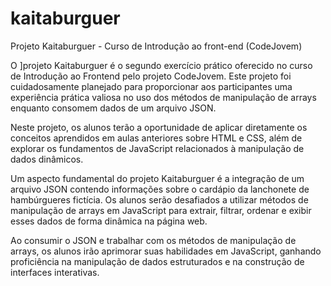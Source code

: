 # kaitaburguer
Projeto Kaitaburguer - Curso de Introdução ao front-end (CodeJovem)

O ]projeto Kaitaburguer é o segundo exercício prático oferecido no curso de Introdução ao Frontend pelo projeto CodeJovem. Este projeto foi cuidadosamente planejado para proporcionar aos participantes uma experiência prática valiosa no uso dos métodos de manipulação de arrays enquanto consomem dados de um arquivo JSON.

Neste projeto, os alunos terão a oportunidade de aplicar diretamente os conceitos aprendidos em aulas anteriores sobre HTML e CSS, além de explorar os fundamentos de JavaScript relacionados à manipulação de dados dinâmicos.

Um aspecto fundamental do projeto Kaitaburguer é a integração de um arquivo JSON contendo informações sobre o cardápio da lanchonete de hambúrgueres fictícia. Os alunos serão desafiados a utilizar métodos de manipulação de arrays em JavaScript para extrair, filtrar, ordenar e exibir esses dados de forma dinâmica na página web.

Ao consumir o JSON e trabalhar com os métodos de manipulação de arrays, os alunos irão aprimorar suas habilidades em JavaScript, ganhando proficiência na manipulação de dados estruturados e na construção de interfaces interativas.
